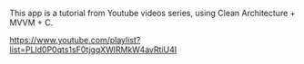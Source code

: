This app is a tutorial from Youtube videos series, using Clean Architecture + MVVM + C.

https://www.youtube.com/playlist?list=PLld0P0qts1sF0tjgqXWlRMkW4avRtiU4I
